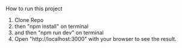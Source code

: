 How to run this project

1. Clone Repo
2. then "npm install" on terminal
3. and then "npm run dev" on terminal
4. Open "http://localhost:3000" with your browser to see the result.

